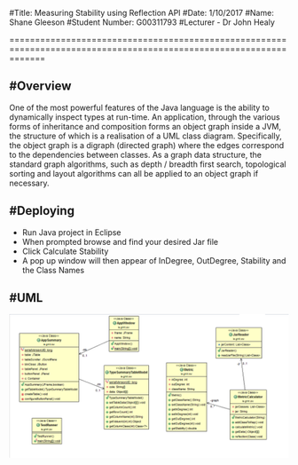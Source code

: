 #Title: Measuring Stability using Reflection API
#Date: 1/10/2017
#Name: Shane Gleeson
#Student Number: G00311793
#Lecturer - Dr John Healy

===================================================================================================================

#Overview
---------
One of the most powerful features of the Java language is the ability to dynamically inspect
types at run-time. An application, through the various forms of inheritance and composition
forms an object graph inside a JVM, the structure of which is a realisation of a UML class
diagram. Specifically, the object graph is a digraph (directed graph) where the edges correspond
to the dependencies between classes. As a graph data structure, the standard graph algorithms,
such as depth / breadth first search, topological sorting and layout algorithms can all be applied
to an object graph if necessary.

#Deploying
----------
- Run Java project in Eclipse
- When prompted browse and find your desired Jar file
- Click Calculate Stability
- A pop up window will then appear of InDegree, OutDegree, Stability and the Class Names

#UML
---------
![UML](https://github.com/shaneyg8/OOProject/blob/master/design.png)
